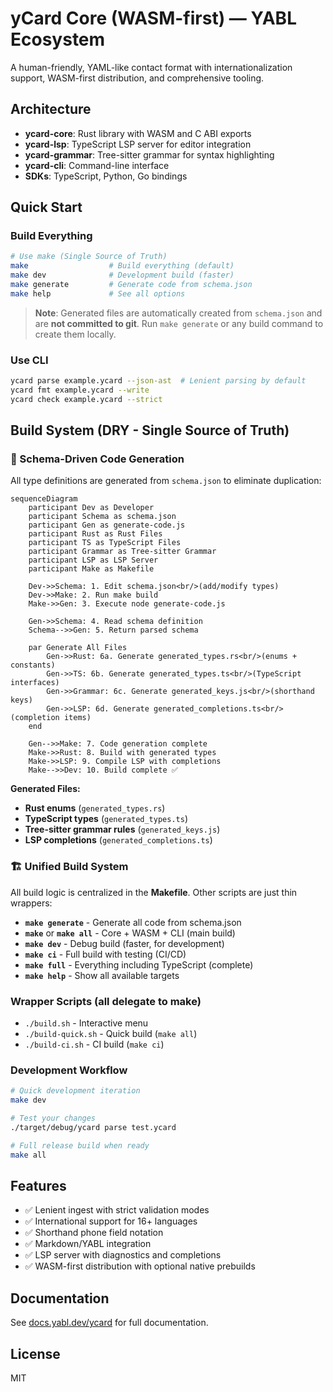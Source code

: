 # yCard Core (WASM-first) — YABL Ecosystem

A human-friendly, YAML-like contact format with internationalization support, WASM-first distribution, and comprehensive tooling.

## Architecture

- **ycard-core**: Rust library with WASM and C ABI exports
- **ycard-lsp**: TypeScript LSP server for editor integration
- **ycard-grammar**: Tree-sitter grammar for syntax highlighting
- **ycard-cli**: Command-line interface
- **SDKs**: TypeScript, Python, Go bindings

## Quick Start

### Build Everything
```bash
# Use make (Single Source of Truth)
make                  # Build everything (default)
make dev              # Development build (faster)
make generate         # Generate code from schema.json
make help             # See all options
```

> **Note**: Generated files are automatically created from `schema.json` and are **not committed to git**. 
> Run `make generate` or any build command to create them locally.

### Use CLI
```bash
ycard parse example.ycard --json-ast  # Lenient parsing by default
ycard fmt example.ycard --write
ycard check example.ycard --strict
```

## Build System (DRY - Single Source of Truth)

### 🔄 Schema-Driven Code Generation
All type definitions are generated from `schema.json` to eliminate duplication:

```mermaid
sequenceDiagram
    participant Dev as Developer
    participant Schema as schema.json
    participant Gen as generate-code.js
    participant Rust as Rust Files
    participant TS as TypeScript Files
    participant Grammar as Tree-sitter Grammar
    participant LSP as LSP Server
    participant Make as Makefile

    Dev->>Schema: 1. Edit schema.json<br/>(add/modify types)
    Dev->>Make: 2. Run make build
    Make->>Gen: 3. Execute node generate-code.js
    
    Gen->>Schema: 4. Read schema definition
    Schema-->>Gen: 5. Return parsed schema
    
    par Generate All Files
        Gen->>Rust: 6a. Generate generated_types.rs<br/>(enums + constants)
        Gen->>TS: 6b. Generate generated_types.ts<br/>(TypeScript interfaces)
        Gen->>Grammar: 6c. Generate generated_keys.js<br/>(shorthand keys)
        Gen->>LSP: 6d. Generate generated_completions.ts<br/>(completion items)
    end
    
    Gen-->>Make: 7. Code generation complete
    Make->>Rust: 8. Build with generated types
    Make->>LSP: 9. Compile LSP with completions
    Make-->>Dev: 10. Build complete ✅
```

**Generated Files:**
- **Rust enums** (`generated_types.rs`) 
- **TypeScript types** (`generated_types.ts`)
- **Tree-sitter grammar rules** (`generated_keys.js`)
- **LSP completions** (`generated_completions.ts`)

### 🏗️ Unified Build System
All build logic is centralized in the **Makefile**. Other scripts are just thin wrappers:

- **`make generate`** - Generate all code from schema.json
- **`make`** or **`make all`** - Core + WASM + CLI (main build)
- **`make dev`** - Debug build (faster, for development)
- **`make ci`** - Full build with testing (CI/CD)
- **`make full`** - Everything including TypeScript (complete)
- **`make help`** - Show all available targets

### Wrapper Scripts (all delegate to make)
- `./build.sh` - Interactive menu
- `./build-quick.sh` - Quick build (`make all`)  
- `./build-ci.sh` - CI build (`make ci`)

### Development Workflow
```bash
# Quick development iteration
make dev

# Test your changes
./target/debug/ycard parse test.ycard

# Full release build when ready
make all
```

## Features

- ✅ Lenient ingest with strict validation modes
- ✅ International support for 16+ languages
- ✅ Shorthand phone field notation
- ✅ Markdown/YABL integration
- ✅ LSP server with diagnostics and completions
- ✅ WASM-first distribution with optional native prebuilds

## Documentation

See [docs.yabl.dev/ycard](https://docs.yabl.dev/ycard) for full documentation.

## License

MIT